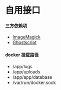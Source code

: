 # 自用接口

#### 三方依赖项

- [ImageMagick](https://imagemagick.org/script/download.php)
- [Ghostscript](https://www.ghostscript.com/releases/index.html)

#### docker 挂载路径

- /app/logs
- /app/uploads
- /app/app/database
- /var/run/docker.sock
